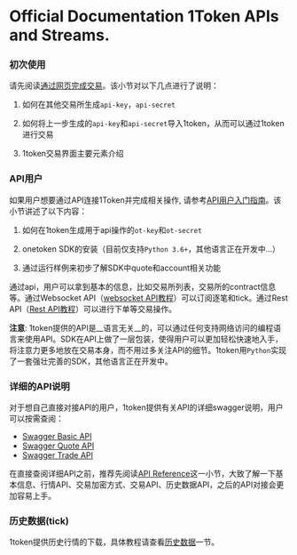 
# Official Documentation 1Token APIs and Streams.

### 初次使用

请先阅读[通过网页完成交易](https://1token.trade/r/docs#/getting-started/website-user)。该小节对以下几点进行了说明：

1. 如何在其他交易所生成`api-key`，`api-secret`

2. 如何将上一步生成的`api-key`和`api-secret`导入1token，从而可以通过1token进行交易

3. 1token交易界面主要元素介绍


### API用户

如果用户想要通过API连接1Token并完成相关操作, 请参考[API用户入门指南](https://1token.trade/r/docs#/getting-started/api-user)。该小节讲述了以下内容：

1. 如何在1token生成用于api操作的`ot-key`和`ot-secret`

2. onetoken SDK的安装（目前仅支持`Python 3.6+`，其他语言正在开发中...）

3. 通过运行样例来初步了解SDK中quote和account相关功能


通过api，用户可以拿到基本的信息，比如交易所列表，交易所的contract信息等。通过Websocket API（[websocket API教程](/api-refer/ws-api)）可以订阅逐笔和tick。通过Rest API（[Rest API教程](/api-refer/rest-api)）可以进行下单等交易操作。


__注意__: 1token提供的API是__语言无关__的，可以通过任何支持网络访问的编程语言来使用API。SDK在API上做了一层包装，使得用户可以更加轻松快速地入手，将注意力更多地放在交易本身，而不用过多关注API的细节。1token用`Python`实现了一套强壮完善的SDK，其他语言正在开发中。


### 详细的API说明

对于想自己直接对接API的用户，1token提供有关API的详细swagger说明，用户可以按需查阅：

* [Swagger Basic API](https://1token.trade/r/swagger?url=/r/swagger/basic.yml)
* [Swagger Quote API](https://1token.trade/r/swagger?url=/r/swagger/quote.yml)
* [Swagger Trade API](https://1token.trade/r/swagger?url=/r/swagger/trade.yml)

在直接查阅详细API之前，推荐先阅读[API Reference](/api-refer/rest-api)这一小节，大致了解一下基本信息、行情API、交易加密方式、交易API、历史数据API，之后的API对接会更加容易上手。

### 历史数据(tick)

1token提供历史行情的下载，具体教程请查看[历史数据](https://1token.trade/r/docs#/more/historical-data)一节。